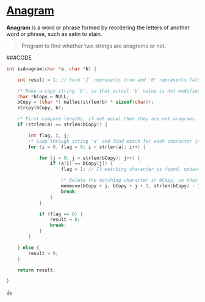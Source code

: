 [Anagram](http://codemons.com/codebase/armstrong-number)
===============

__Anagram__ is a word or phrase formed by reordering the letters of another word or phrase, such as satin to stain.

> Program to find whether two strings are anagrams or not.

###CODE
```c
int isAnagram(char *a, char *b) {

    int result = 1; // here '1' represents true and '0' represents false

    /* Make a copy string 'b', so that actual 'b' value is not modified while computations. */
    char *bCopy = NULL;
    bCopy = (char *) malloc(strlen(b) * sizeof(char));
    strcpy(bCopy, b);

    /* First compare lengths, if not equal then they are not anagrams. */
    if (strlen(a) == strlen(bCopy)) {

        int flag, i, j;
        /* Loop through string 'a' and find match for each character in string 'bCopy' */
        for (i = 0, flag = 0; i < strlen(a); i++) {

            for (j = 0; j < strlen(bCopy); j++) {
                if (a[i] == bCopy[j]) {
                    flag = 1; // If matching character is found, update the flag to true(1)

                    /* Delete the matching character in bCopy, so that next time we don't repeat search on it. */
                    memmove(bCopy + j, bCopy + j + 1, strlen(bCopy) - j);
                    break;
                }
            }

            if (flag == 0) {
                result = 0;
                break;
            }
        }

    } else {
        result = 0;
    }

    return result;

}
```

:+1: